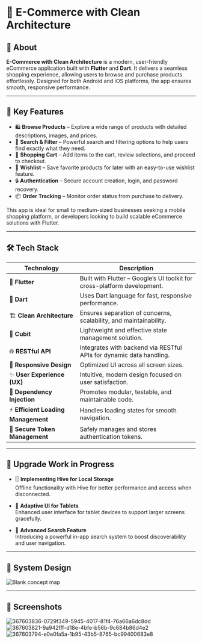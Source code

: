 # 📱 E-Commerce with Clean Architecture

## 📝 About  

**E-Commerce with Clean Architecture** is a modern, user-friendly eCommerce application built with **Flutter** and **Dart**. It delivers a seamless shopping experience, allowing users to browse and purchase products effortlessly. Designed for both Android and iOS platforms, the app ensures smooth, responsive performance.

---

## 🌟 Key Features  
- 🛍️ **Browse Products** – Explore a wide range of products with detailed descriptions, images, and prices.  
- 🔎 **Search & Filter** – Powerful search and filtering options to help users find exactly what they need.  
- 🛒 **Shopping Cart** – Add items to the cart, review selections, and proceed to checkout.  
- 💖 **Wishlist** – Save favorite products for later with an easy-to-use wishlist feature.  
- 🔒 **Authentication** – Secure account creation, login, and password recovery.  
- 📦 **Order Tracking** – Monitor order status from purchase to delivery.  

This app is ideal for small to medium-sized businesses seeking a mobile shopping platform, or developers looking to build scalable eCommerce solutions with Flutter.

---

## 🛠️ Tech Stack  

| Technology | Description |
|------------|-------------|
| 💙 **Flutter** | Built with Flutter – Google’s UI toolkit for cross-platform development. |
| 🎯 **Dart** | Uses Dart language for fast, responsive performance. |
| 🏗️ **Clean Architecture** | Ensures separation of concerns, scalability, and maintainability. |
| 🔄 **Cubit** | Lightweight and effective state management solution. |
| 🌐 **RESTful API** | Integrates with backend via RESTful APIs for dynamic data handling. |
| 📱 **Responsive Design** | Optimized UI across all screen sizes. |
| ✨ **User Experience (UX)** | Intuitive, modern design focused on user satisfaction. |
| 🧩 **Dependency Injection** | Promotes modular, testable, and maintainable code. |
| ⚡ **Efficient Loading Management** | Handles loading states for smooth navigation. |
| 🔐 **Secure Token Management** | Safely manages and stores authentication tokens. |

---

## 🚀 Upgrade Work in Progress  

- 🗄️ **Implementing Hive for Local Storage**  
  Offline functionality with Hive for better performance and access when disconnected.

- 📱 **Adaptive UI for Tablets**  
  Enhanced user interface for tablet devices to support larger screens gracefully.

- 🔎 **Advanced Search Feature**  
  Introducing a powerful in-app search system to boost discoverability and user navigation.

---
## 🎨 System Design
![Blank concept map](https://github.com/user-attachments/assets/1a4562f1-9eab-4050-b5f9-66d6dd2e0193)

---
## 📸 Screenshots  
![367603836-0729f349-5945-4017-81f4-76a66a6dc8dd](https://github.com/user-attachments/assets/071dc1f2-ba68-4212-a69d-1e97930e6ba5)
![367603821-9a942fff-d18e-4bfe-b56b-9c684b86d4e2](https://github.com/user-attachments/assets/8a5981d6-34eb-48b5-8423-a09d7a8dfa4c)
![367603794-e0e0fa5a-1b95-43b5-8765-bc99400683e8](https://github.com/user-attachments/assets/7f4e85a7-a429-427d-921f-0c6a7d193fb5)

